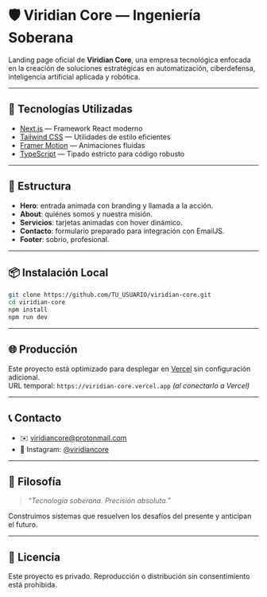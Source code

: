 
# 🛡️ Viridian Core — Ingeniería Soberana

Landing page oficial de **Viridian Core**, una empresa tecnológica enfocada en la creación de soluciones estratégicas en automatización, ciberdefensa, inteligencia artificial aplicada y robótica.

---

## 🚀 Tecnologías Utilizadas

- [Next.js](https://nextjs.org/) — Framework React moderno
- [Tailwind CSS](https://tailwindcss.com/) — Utilidades de estilo eficientes
- [Framer Motion](https://www.framer.com/motion/) — Animaciones fluidas
- [TypeScript](https://www.typescriptlang.org/) — Tipado estricto para código robusto

---

## 🧩 Estructura

- **Hero**: entrada animada con branding y llamada a la acción.
- **About**: quiénes somos y nuestra misión.
- **Servicios**: tarjetas animadas con hover dinámico.
- **Contacto**: formulario preparado para integración con EmailJS.
- **Footer**: sobrio, profesional.

---

## 📦 Instalación Local

```bash
git clone https://github.com/TU_USUARIO/viridian-core.git
cd viridian-core
npm install
npm run dev
```

---

## 🌐 Producción

Este proyecto está optimizado para desplegar en [Vercel](https://vercel.com) sin configuración adicional.  
URL temporal: `https://viridian-core.vercel.app` *(al conectarlo a Vercel)*

---

## 📞 Contacto

- ✉️ viridiancore@protonmail.com  
- 📸 Instagram: [@viridiancore](https://instagram.com/viridiancore)

---

## 🧠 Filosofía

> *“Tecnología soberana. Precisión absoluta.”*

Construimos sistemas que resuelven los desafíos del presente y anticipan el futuro.

---

## 📄 Licencia

Este proyecto es privado. Reproducción o distribución sin consentimiento está prohibida.
